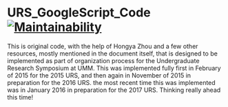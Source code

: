 # URS_GoogleScript_Code [![Maintainability](https://api.codeclimate.com/v1/badges/887c67c8d67e95d1842f/maintainability)](https://codeclimate.com/github/emmasax1/URS_ScriptEditor_Code/maintainability)

This is original code, with the help of Hongya Zhou and a few other resources, mostly mentioned in the document itself, that is designed to be implemented as part of organization process for the Undergraduate Research Symposium at UMM. This was implemented fully first in February of 2015 for the 2015 URS, and then again in November of 2015 in preparation for the 2016 URS. the most recent time this was implemented was in January 2016 in preparation for the 2017 URS. Thinking really ahead this time!
